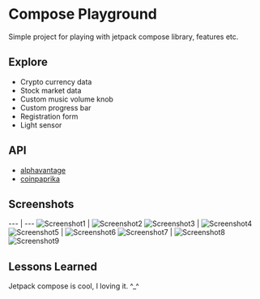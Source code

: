 
# Compose Playground

Simple project for playing with jetpack compose library, features etc.


## Explore

- Crypto currency data
- Stock market data
- Custom music volume knob
- Custom progress bar
- Registration form
- Light sensor

## API

- [alphavantage](https://www.alphavantage.co/)
- [coinpaprika](https://coinpaprika.com/)


## Screenshots
--- | ---
![Screenshot1](/.github/images/1.jpg) | ![Screenshot2](/.github/images/2.jpg)
![Screenshot3](/.github/images/3.jpg) | ![Screenshot4](/.github/images/4.jpg)
![Screenshot5](/.github/images/5.jpg) | ![Screenshot6](/.github/images/6.jpg)
![Screenshot7](/.github/images/light_sensor_dark.jpg) | ![Screenshot8](/.github/images/light_sensor_light.jpg)
![Screenshot9](/.github/images/7.jpg)


## Lessons Learned

Jetpack compose is cool, I loving it. ^_^

  
